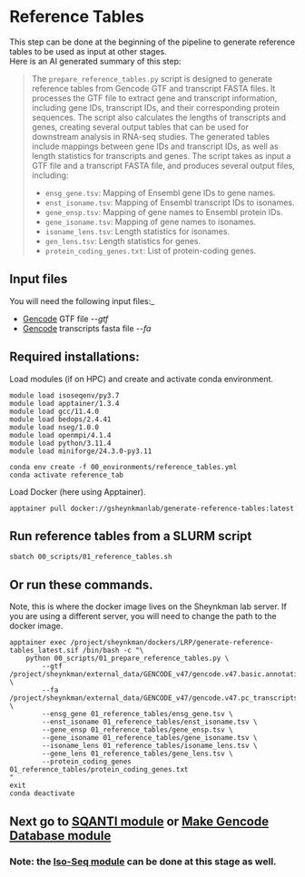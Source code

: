 # Reference Tables
This step can be done at the beginning of the pipeline to generate reference tables to be used as input at other stages. <br />
Here is an AI generated summary of this step: <br />
> The `prepare_reference_tables.py` script is designed to generate reference tables from Gencode GTF and transcript FASTA files. It processes the GTF file to extract gene and transcript information, including gene IDs, transcript IDs, and their corresponding protein sequences. The script also calculates the lengths of transcripts and genes, creating several output tables that can be used for downstream analysis in RNA-seq studies. The generated tables include mappings between gene IDs and transcript IDs, as well as length statistics for transcripts and genes.
> The script takes as input a GTF file and a transcript FASTA file, and produces several output files, including:
> - `ensg_gene.tsv`: Mapping of Ensembl gene IDs to gene names.
> - `enst_isoname.tsv`: Mapping of Ensembl transcript IDs to isonames.
> - `gene_ensp.tsv`: Mapping of gene names to Ensembl protein IDs.
> - `gene_isoname.tsv`: Mapping of gene names to isonames.
> - `isoname_lens.tsv`: Length statistics for isonames.
> - `gen_lens.tsv`: Length statistics for genes.
> - `protein_coding_genes.txt`: List of protein-coding genes.

## Input files <br />
You will need the following input files:_ <br />
- [Gencode](https://www.gencodegenes.org/) GTF file _--gtf_
- [Gencode](https://www.gencodegenes.org/) transcripts fasta file _--fa_

## Required installations: <br />
Load modules (if on HPC) and create and activate conda environment. <br />
```
module load isoseqenv/py3.7
module load apptainer/1.3.4
module load gcc/11.4.0
module load bedops/2.4.41
module load nseg/1.0.0
module load openmpi/4.1.4
module load python/3.11.4 
module load miniforge/24.3.0-py3.11

conda env create -f 00_environments/reference_tables.yml
conda activate reference_tab
```
Load Docker (here using Apptainer). <br />
```
apptainer pull docker://gsheynkmanlab/generate-reference-tables:latest
```
## Run reference tables from a SLURM script <br />
```
sbatch 00_scripts/01_reference_tables.sh
```
## Or run these commands. <br />
Note, this is where the docker image lives on the Sheynkman lab server. If you are using a different server, you will need to change the path to the docker image. <br />
```
apptainer exec /project/sheynkman/dockers/LRP/generate-reference-tables_latest.sif /bin/bash -c "\
    python 00_scripts/01_prepare_reference_tables.py \
        --gtf /project/sheynkman/external_data/GENCODE_v47/gencode.v47.basic.annotation.gtf \
        --fa /project/sheynkman/external_data/GENCODE_v47/gencode.v47.pc_transcripts.fa \
        --ensg_gene 01_reference_tables/ensg_gene.tsv \
        --enst_isoname 01_reference_tables/enst_isoname.tsv \
        --gene_ensp 01_reference_tables/gene_ensp.tsv \
        --gene_isoname 01_reference_tables/gene_isoname.tsv \
        --isoname_lens 01_reference_tables/isoname_lens.tsv \
        --gene_lens 01_reference_tables/gene_lens.tsv \
        --protein_coding_genes 01_reference_tables/protein_coding_genes.txt
"
exit
conda deactivate
```

## Next go to [SQANTI module](https://github.com/efwatts/LRP_Troubleshooting/tree/main/02_sqanti) or [Make Gencode Database module](https://github.com/efwatts/LRP_Troubleshooting/tree/main/02_make_gencode_database)
### Note: the [Iso-Seq module](https://github.com/efwatts/LRP_Troubleshooting/tree/main/01_isoseq) can be done at this stage as well. 
